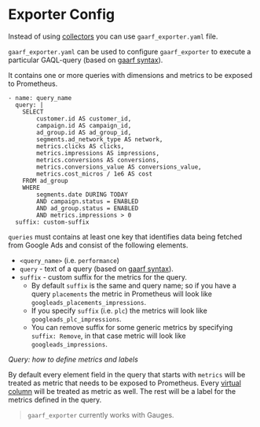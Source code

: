 # Exporter Config

Instead of using [collectors](collectors.md) you can use `gaarf_exporter.yaml` file.

`gaarf_exporter.yaml` can be used to configure `gaarf_exporter` to execute a particular GAQL-query (based on [gaarf syntax](https://github.com/google/ads-api-report-fetcher/blob/main/docs/how-to-write-queries.md)).

It contains one or more queries with dimensions and metrics to be exposed to Prometheus.

```
- name: query_name
  query: |
    SELECT
        customer.id AS customer_id,
        campaign.id AS campaign_id,
        ad_group.id AS ad_group_id,
        segments.ad_network_type AS network,
        metrics.clicks AS clicks,
        metrics.impressions AS impressions,
        metrics.conversions AS conversions,
        metrics.conversions_value AS conversions_value,
        metrics.cost_micros / 1e6 AS cost
    FROM ad_group
    WHERE
        segments.date DURING TODAY
        AND campaign.status = ENABLED
        AND ad_group.status = ENABLED
        AND metrics.impressions > 0
  suffix: custom-suffix
```

`queries` must contains at least one key that identifies data being fetched
from Google Ads and consist of the following elements.

* `<query_name>` (i.e. `performance`)
* `query` - text of a query (based on [gaarf syntax](https://github.com/google/ads-api-report-fetcher/blob/main/docs/how-to-write-queries.md)).
* `suffix` - custom suffix for the metrics for the query.
  * By default `suffix` is the same and query name; so if you have a query `placements`
  the metric in Prometheus will look like `googleads_placements_impressions`.
  * If you specify `suffix` (i.e. `plc`) the metrics will look like `googleads_plc_impressions`.
  * You can remove suffix for some generic metrics by specifying `suffix: Remove`, in that case metric will look like `googleads_impressions`.

*Query: how to define metrics and labels*

By default every element field in the query that starts with `metrics` will be
treated as metric that needs to be exposed to Prometheus.
Every [virtual column](https://github.com/google/ads-api-report-fetcher/blob/main/docs/how-to-write-queries.md#virtual-columns) will be treated as metric as well.
The rest will be a label for the metrics defined in the query.
> `gaarf_exporter` currently works with Gauges.
